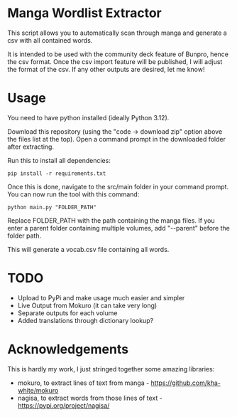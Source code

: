 # Manga Wordlist Extractor

This script allows you to automatically scan through manga and generate a csv with all contained words.

It is intended to be used with the community deck feature of Bunpro, hence the csv format. Once the csv import feature will be published, I will adjust the format of the csv. If any other outputs are desired, let me know!

# Usage

You need to have python installed (ideally Python 3.12).

Download this repository (using the "code -> download zip" option above the files list at the top). Open a command prompt in the downloaded folder after extracting. 

Run this to install all dependencies:
```
pip install -r requirements.txt
```

Once this is done, navigate to the src/main folder in your command prompt. You can now run the tool with this command:

```
python main.py "FOLDER_PATH"
```

Replace FOLDER_PATH with the path containing the manga files. If you enter a parent folder containing multiple volumes, add "--parent" before the folder path.

This will generate a vocab.csv file containing all words.

# TODO

* Upload to PyPi and make usage much easier and simpler
* Live Output from Mokuro (it can take very long)
* Separate outputs for each volume
* Added translations through dictionary lookup?

# Acknowledgements

This is hardly my work, I just stringed together some amazing libraries:

* mokuro, to extract lines of text from manga - https://github.com/kha-white/mokuro
* nagisa, to extract words from those lines of text - https://pypi.org/project/nagisa/

